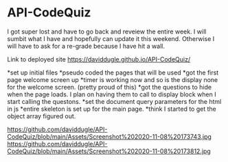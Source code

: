 # API-CodeQuiz

I got super lost and have to go back and reveiew the entire week. I will sumbit what I have and hopefully can update it this weekend. Otherwise I will have to ask for a re-grade because I have hit a wall.




Link to deployed site
https://daviddugle.github.io/API-CodeQuiz/




*set up initial files
*pseudo coded the pages that will be used
*got the first page welcome screen up
*timer is working now and so is the display none for the welcome screen. (pretty proud of this)
*got the questions to hide when the page loads. I plan on having them to call to display block when I start calling the questons.
*set the document query parameters for the html in js
*entire skeleton is set up for the main page.
*think I started to get the object array figured out.

https://github.com/daviddugle/API-CodeQuiz/blob/main/Assets/Screenshot%202020-11-08%20173743.jpg
https://github.com/daviddugle/API-CodeQuiz/blob/main/Assets/Screenshot%202020-11-08%20173812.jpg

